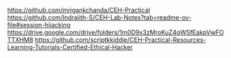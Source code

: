 https://github.com/mrigankchanda/CEH-Practical
https://github.com/Indrajith-S/CEH-Lab-Notes?tab=readme-ov-file#session-hijacking
https://drive.google.com/drive/folders/1m0D9x3zMroKuZ4qWSfEakpVwFOTTXHM8
https://github.com/scriptkkiddie/CEH-Practical-Resources-Learning-Tutorials-Certified-Ethical-Hacker
